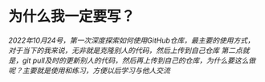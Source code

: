 # 为什么我一定要写？
*2022年10月24号，第一次深度探索如何使用GitHub仓库，最主要的使用方式，对于当下的我来说，无非就是克隆别人的代码，然后上传到自己仓库*
*第二点就是，git pull及时的更新别人的代码，然后再上传到自己的仓库，为什么要这么做呢？主要就是使用和练习，方便以后学习与他人交流*